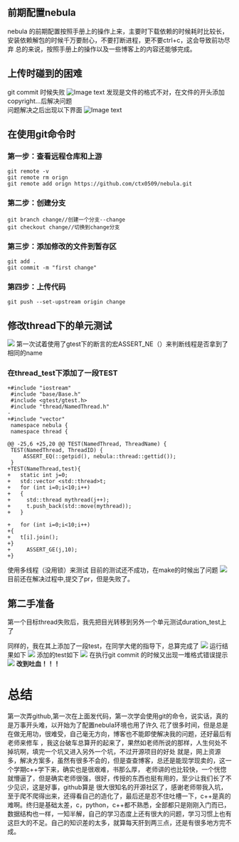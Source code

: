 ## 前期配置nebula
nebula 的前期配置按照手册上的操作上来，主要时下载依赖的时候耗时比较长，安装依赖解包的时候千万要耐心，不要打断进程，更不要ctrl+c，这会导致前功尽弃
总的来说，按照手册上的操作以及一些博客上的内容还能够完成。
## 上传时碰到的困难
git commit 时候失败
![Image text](https://github.com/ctx0509/hello-world/blob/master/image/TIM%E5%9B%BE%E7%89%8720191227015202.png?raw=true)
发现是文件的格式不对，在文件的开头添加copyright...后解决问题  
问题解决之后出现以下界面
![Image text](https://github.com/ctx0509/hello-world/blob/master/image/TIM%E5%9B%BE%E7%89%8720191227015218.png)
## 在使用git命令时
### 第一步：查看远程仓库和上游
```
git remote -v 
git remote rm orign
git remote add orign https://github.com/ctx0509/nebula.git
```

### 第二步：创建分支
```
git branch change//创建一个分支--change
git checkout change//切换到change分支
```
### 第三步：添加修改的文件到暂存区

```
git add .
git commit -m "first change"
```
### 第四步：上传代码
```
git push --set-upstream origin change
```

## 修改thread下的单元测试
![](https://github.com/ctx0509/hello-world/blob/master/image/image.png)
第一次试着使用了gtest下的断言的宏ASSERT_NE（）来判断线程是否拿到了相同的name

### 在thread_test下添加了一段TEST
```
+#include "iostream"
 #include "base/Base.h"
 #include <gtest/gtest.h>
 #include "thread/NamedThread.h"
-
+#include "vector"
 namespace nebula {
 namespace thread {

@@ -25,6 +25,20 @@ TEST(NamedThread, ThreadName) {
 TEST(NamedThread, ThreadID) {
     ASSERT_EQ(::getpid(), nebula::thread::gettid());
 }
+TEST(NameThread,test){
+   static int j=0;
+   std::vector <std::thread>t;
+   for (int i=0;i<10;i++)
+   {
+     std::thread mythread(j++);
+     t.push_back(std::move(mythread));
+   }

+   for (int i=0;i<10;i++)
+{
+   t[i].join();
+}
+     ASSERT_GE(j,10);
+}
```
使用多线程（没用锁）来测试
目前的测试还不成功，在make的时候出了问题
![](https://github.com/ctx0509/hello-world/blob/master/image/1.png)
目前还在解决过程中,提交了pr，但是失败了。
## 第二手准备
第一个目标thread失败后，我先把目光转移到另外一个单元测试duration_test上了

同样的，我在其上添加了一段test，在同学大佬的指导下，总算完成了
![](https://github.com/ctx0509/hello-world/blob/master/image/2.png)
运行结果如下
![](https://github.com/ctx0509/hello-world/blob/master/image/4.png)
添加的test如下
![](https://github.com/ctx0509/hello-world/blob/master/image/3.png)
在执行git commit 的时候又出现一堆格式错误提示
![](https://github.com/ctx0509/hello-world/blob/master/image/5.png)
**改到吐血！！！**
# 总结
第一次弄github,第一次在上面发代码，第一次学会使用git的命令，说实话，真的是万事开头难，以开始为了配置nebula环境也用了许久
花了很多时间，但是总是在做无用功，很难受，自己毫无方向，博客也不能即使解决我的问题，还好最后有老师来修车
，我这台破车总算开的起来了，果然如老师所说的那样，人生何处不掉坑啊，填完一个坑又进入另外一个坑，不过开源项目的好处
就是，网上资源多，解决方案多，虽然有很多不会的，但是查查博客，总还是能现学现卖的，这一个学期c++学下来，确实也是很艰难，书那么厚，
老师讲的也比较快，一个恍惚就懵逼了，但是确实老师很强，很好，传授的东西也挺有用的，至少让我们长了不少见识，这是好事，github算是
很大很知名的开源社区了，感谢老师带我入坑，至于爬不爬得出来，还得看自己的造化了，最后还是忍不住吐槽一下，c++是真的难啊。终归是基础太差，c，python，c++都不熟悉，全部都只是刚刚入门而已，数据结构也一样，一知半解，自己的学习态度上还有很大的问题，学习习惯上也有这巨大的不足。自己的知识差的太多，就算每天肝到两三点，还是有很多地方完不成。
